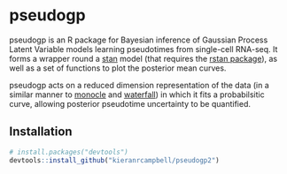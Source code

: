 # pseudogp

pseudogp is an R package for Bayesian inference of Gaussian Process Latent Variable models learning pseudotimes from single-cell RNA-seq. It forms a wrapper round a [stan](http://mc-stan.org/) model (that requires the [rstan package](https://github.com/stan-dev/rstan/wiki/RStan-Getting-Started)), as well as a set of functions to plot the posterior mean curves.

pseudogp acts on a reduced dimension representation of the data (in a similar manner to [monocle](http://cole-trapnell-lab.github.io/monocle-release/) and [waterfall](http://www.cell.com/cell-stem-cell/fulltext/S1934-5909(15)00312-4)) in which it fits a probabilsitic curve, allowing posterior pseudotime uncertainty to be quantified.

## Installation

```R
# install.packages("devtools")
devtools::install_github("kieranrcampbell/pseudogp2")
```
